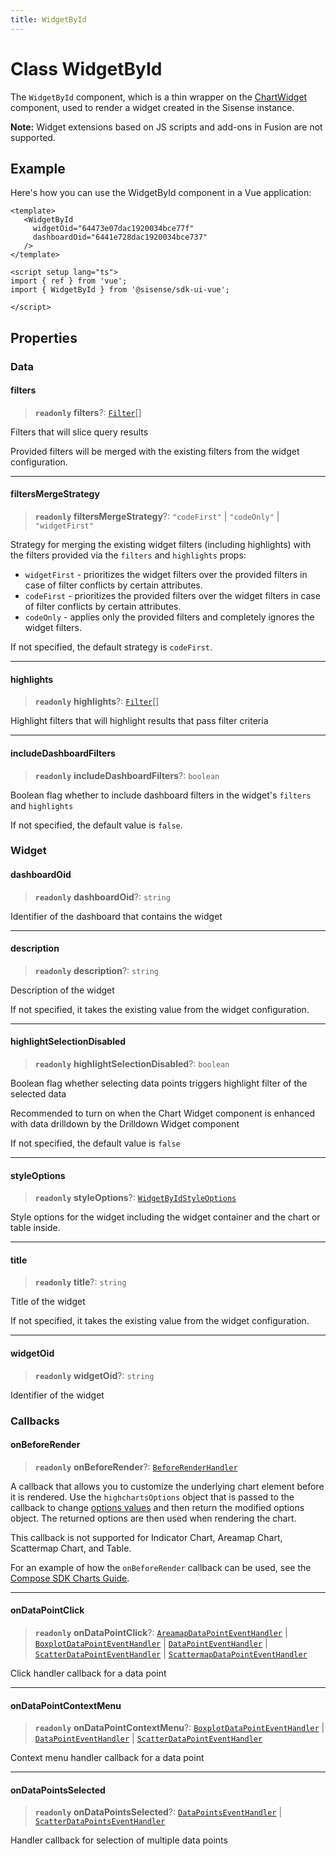 ```yaml
---
title: WidgetById
---
```


# Class WidgetById <Badge type="fusionEmbed" text="Fusion Embed" />

The `WidgetById` component, which is a thin wrapper on the [ChartWidget](../dashboards/class.ChartWidget.md) component,
used to render a widget created in the Sisense instance.

**Note:** Widget extensions based on JS scripts and add-ons in Fusion are not supported.

## Example

Here's how you can use the WidgetById component in a Vue application:
```vue
<template>
   <WidgetById
     widgetOid="64473e07dac1920034bce77f"
     dashboardOid="6441e728dac1920034bce737"
   />
</template>

<script setup lang="ts">
import { ref } from 'vue';
import { WidgetById } from '@sisense/sdk-ui-vue';

</script>
```

## Properties

### Data

#### filters

> **`readonly`** **filters**?: [`Filter`](../../sdk-data/interfaces/interface.Filter.md)[]

Filters that will slice query results

Provided filters will be merged with the existing filters from the widget configuration.

***

#### filtersMergeStrategy

> **`readonly`** **filtersMergeStrategy**?: `"codeFirst"` \| `"codeOnly"` \| `"widgetFirst"`

Strategy for merging the existing widget filters (including highlights) with the filters provided via the `filters` and `highlights` props:

- `widgetFirst` - prioritizes the widget filters over the provided filters in case of filter conflicts by certain attributes.
- `codeFirst` - prioritizes the provided filters over the widget filters in case of filter conflicts by certain attributes.
- `codeOnly` - applies only the provided filters and completely ignores the widget filters.

If not specified, the default strategy is `codeFirst`.

***

#### highlights

> **`readonly`** **highlights**?: [`Filter`](../../sdk-data/interfaces/interface.Filter.md)[]

Highlight filters that will highlight results that pass filter criteria

***

#### includeDashboardFilters

> **`readonly`** **includeDashboardFilters**?: `boolean`

Boolean flag whether to include dashboard filters in the widget's `filters` and `highlights`

If not specified, the default value is `false`.

### Widget

#### dashboardOid

> **`readonly`** **dashboardOid**?: `string`

Identifier of the dashboard that contains the widget

***

#### description

> **`readonly`** **description**?: `string`

Description of the widget

If not specified, it takes the existing value from the widget configuration.

***

#### highlightSelectionDisabled

> **`readonly`** **highlightSelectionDisabled**?: `boolean`

Boolean flag whether selecting data points triggers highlight filter of the selected data

Recommended to turn on when the Chart Widget component is enhanced with data drilldown by the Drilldown Widget component

If not specified, the default value is `false`

***

#### styleOptions

> **`readonly`** **styleOptions**?: [`WidgetByIdStyleOptions`](../interfaces/interface.WidgetByIdStyleOptions.md)

Style options for the widget including the widget container and the chart or table inside.

***

#### title

> **`readonly`** **title**?: `string`

Title of the widget

If not specified, it takes the existing value from the widget configuration.

***

#### widgetOid

> **`readonly`** **widgetOid**?: `string`

Identifier of the widget

### Callbacks

#### onBeforeRender

> **`readonly`** **onBeforeRender**?: [`BeforeRenderHandler`](../type-aliases/type-alias.BeforeRenderHandler.md)

A callback that allows you to customize the underlying chart element before it is rendered.
Use the `highchartsOptions` object that is passed to the callback to change
[options values](https://api.highcharts.com/highcharts/) and then return the modified options
object. The returned options are then used when rendering the chart.

This callback is not supported for Indicator Chart, Areamap Chart, Scattermap Chart, and Table.

For an example of how the `onBeforeRender` callback can be used, see the
[Compose SDK Charts Guide](/guides/sdk/guides/charts/guide-compose-sdk-charts.html#callbacks).

***

#### onDataPointClick

> **`readonly`** **onDataPointClick**?: [`AreamapDataPointEventHandler`](../../sdk-ui/type-aliases/type-alias.AreamapDataPointEventHandler.md) \| [`BoxplotDataPointEventHandler`](../../sdk-ui/type-aliases/type-alias.BoxplotDataPointEventHandler.md) \| [`DataPointEventHandler`](../../sdk-ui/type-aliases/type-alias.DataPointEventHandler.md) \| [`ScatterDataPointEventHandler`](../../sdk-ui/type-aliases/type-alias.ScatterDataPointEventHandler.md) \| [`ScattermapDataPointEventHandler`](../../sdk-ui/type-aliases/type-alias.ScattermapDataPointEventHandler.md)

Click handler callback for a data point

***

#### onDataPointContextMenu

> **`readonly`** **onDataPointContextMenu**?: [`BoxplotDataPointEventHandler`](../../sdk-ui/type-aliases/type-alias.BoxplotDataPointEventHandler.md) \| [`DataPointEventHandler`](../../sdk-ui/type-aliases/type-alias.DataPointEventHandler.md) \| [`ScatterDataPointEventHandler`](../../sdk-ui/type-aliases/type-alias.ScatterDataPointEventHandler.md)

Context menu handler callback for a data point

***

#### onDataPointsSelected

> **`readonly`** **onDataPointsSelected**?: [`DataPointsEventHandler`](../../sdk-ui/type-aliases/type-alias.DataPointsEventHandler.md) \| [`ScatterDataPointsEventHandler`](../../sdk-ui/type-aliases/type-alias.ScatterDataPointsEventHandler.md)

Handler callback for selection of multiple data points
